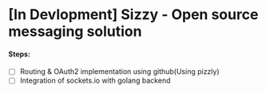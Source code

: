 # [In Devlopment] Sizzy - Open source messaging solution

#### Steps:
- [ ] Routing & OAuth2 implementation using github(Using pizzly)
- [ ] Integration of sockets.io with golang backend